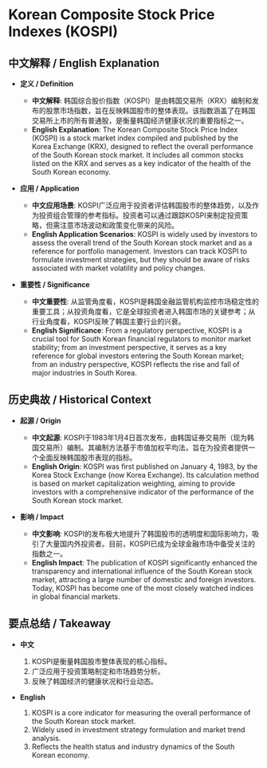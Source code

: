 # Korean Composite Stock Price Indexes (KOSPI)

## 中文解释 / English Explanation

* **定义 / Definition**  
  - **中文解释**: 韩国综合股价指数（KOSPI）是由韩国交易所（KRX）编制和发布的股票市场指数，旨在反映韩国股市的整体表现。该指数涵盖了在韩国交易所上市的所有普通股，是衡量韩国经济健康状况的重要指标之一。  
  - **English Explanation**: The Korean Composite Stock Price Index (KOSPI) is a stock market index compiled and published by the Korea Exchange (KRX), designed to reflect the overall performance of the South Korean stock market. It includes all common stocks listed on the KRX and serves as a key indicator of the health of the South Korean economy.

* **应用 / Application**  
  - **中文应用场景**: KOSPI广泛应用于投资者评估韩国股市的整体趋势，以及作为投资组合管理的参考指标。投资者可以通过跟踪KOSPI来制定投资策略，但需注意市场波动和政策变化带来的风险。  
  - **English Application Scenarios**: KOSPI is widely used by investors to assess the overall trend of the South Korean stock market and as a reference for portfolio management. Investors can track KOSPI to formulate investment strategies, but they should be aware of risks associated with market volatility and policy changes.

* **重要性 / Significance**  
  - **中文重要性**: 从监管角度看，KOSPI是韩国金融监管机构监控市场稳定性的重要工具；从投资角度看，它是全球投资者进入韩国市场的关键参考；从行业角度看，KOSPI反映了韩国主要行业的兴衰。  
  - **English Significance**: From a regulatory perspective, KOSPI is a crucial tool for South Korean financial regulators to monitor market stability; from an investment perspective, it serves as a key reference for global investors entering the South Korean market; from an industry perspective, KOSPI reflects the rise and fall of major industries in South Korea.

## 历史典故 / Historical Context

* **起源 / Origin**  
  - **中文起源**: KOSPI于1983年1月4日首次发布，由韩国证券交易所（现为韩国交易所）编制。其编制方法基于市值加权平均法，旨在为投资者提供一个全面反映韩国股市表现的指标。  
  - **English Origin**: KOSPI was first published on January 4, 1983, by the Korea Stock Exchange (now Korea Exchange). Its calculation method is based on market capitalization weighting, aiming to provide investors with a comprehensive indicator of the performance of the South Korean stock market.

* **影响 / Impact**  
  - **中文影响**: KOSPI的发布极大地提升了韩国股市的透明度和国际影响力，吸引了大量国内外投资者。目前，KOSPI已成为全球金融市场中备受关注的指数之一。  
  - **English Impact**: The publication of KOSPI significantly enhanced the transparency and international influence of the South Korean stock market, attracting a large number of domestic and foreign investors. Today, KOSPI has become one of the most closely watched indices in global financial markets.

## 要点总结 / Takeaway

* **中文**  
  1. KOSPI是衡量韩国股市整体表现的核心指标。
  2. 广泛应用于投资策略制定和市场趋势分析。
  3. 反映了韩国经济的健康状况和行业动态。

* **English**  
  1. KOSPI is a core indicator for measuring the overall performance of the South Korean stock market.
  2. Widely used in investment strategy formulation and market trend analysis.
  3. Reflects the health status and industry dynamics of the South Korean economy.